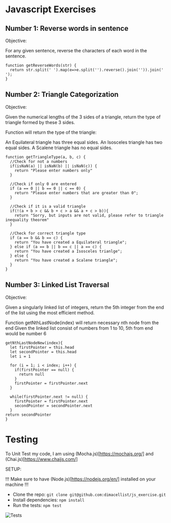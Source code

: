 # Javascript Exercises

## Number 1: Reverse words in sentence

Objective: 

For any given sentence, reverse the characters of each word in the sentence.

```
function getReverseWords(str) {
  return str.split(' ').map(e=>e.split('').reverse().join('')).join(' ');
}
```


## Number 2: Triangle Categorization

Objective:

Given the numerical lengths of the 3 sides of a triangle, return the type of triangle formed by these 3 sides.

Function will return the type of the triangle:

An Equilateral triangle has three equal sides.
An Isosceles triangle has two equal sides. 
A Scalene triangle has no equal sides.

```
function getTriangleType(a, b, c) {
  //Check for not a numbers 
  if(isNaN(a) || isNaN(b) || isNaN(c)) {
    return "Please enter numbers only"
  } 

  //Check if only 0 are entered
  if (a == 0 || b == 0 || c == 0) {
    return "Please enter numbers that are greater than 0";
  } 

  //Check if it is a valid triangle
  if(!(a + b > c && b + c > a && a + c > b)){
    return "Sorry, but inputs are not valid, please refer to triangle inequality theorem"
  }
  
  //Check for correct triangle type
  if (a == b && b == c) {
    return "You have created a Equilateral triangle";
  } else if (a == b || b == c || a == c) {
    return "You have created a Isosceles trianlge";
  } else {
    return "You have created a Scalene triangle";
  }
}
```

## Number 3: Linked List Traversal

Objective:

Given a singularly linked list of integers, return the 5th integer from the end of the list using the most efficient method. 

Function getNthLastNode(index) will return necessary nth node from the end
Given the linked list consist of numbers from 1 to 10, 5th from end would be number 6

```
getNthLastNodeNew(index){
  let firstPointer = this.head
  let secondPointer = this.head
  let i = 1

  for (i = 1; i < index; i++) {
    if(firstPointer == null) {
      return null
    }
    firstPointer = firstPointer.next
  }

  while(firstPointer.next != null) {
    firstPointer = firstPointer.next
    secondPointer = secondPointer.next
  }
return secondPointer
}
```

# Testing

To Unit Test my code, I am using (Mocha.js)[https://mochajs.org/] and (Chai.js)[https://www.chaijs.com/]

SETUP:

!!! Make sure to have (Node.js)[https://nodejs.org/en/] installed on your machine !!!

- Clone the repo: `git clone git@github.com:dimacellist/js_exercise.git`
- Install dependencies: `npm install`
- Run the tests: `npm test`

![Tests](https://res.cloudinary.com/dksg2fojb/image/upload/v1568494382/Screenshot_2019-09-14_at_23.52.24_guqzpv.png)
